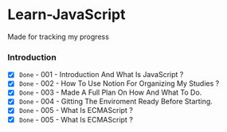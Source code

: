 # Learn-JavaScript
Made for tracking my progress

### Introduction

- [x] `Done` - 001 - Introduction And What Is JavaScript ?
- [x] `Done` - 002 - How To Use Notion For Organizing My Studies ?
- [x] `Done` - 003 - Made A Full Plan On How And What To Do.
- [x] `Done` - 004 - Gitting The Enviroment Ready Before Starting.
- [x] `Done` - 005 - What Is ECMAScript ?
- [x] `Done` - 005 - What Is ECMAScript ?
